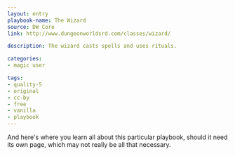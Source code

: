 ```yaml
---
layout: entry
playbook-name: The Wizard
source: DW Core
link: http://www.dungeonworldsrd.com/classes/wizard/

description: The wizard casts spells and uses rituals.

categories:
- magic user

tags:
- quality-5
- original
- cc-by
- free
- vanilla
- playbook
---
```


And here's where you learn all about this particular playbook, should it need its own page, which may not really be all that necessary.
